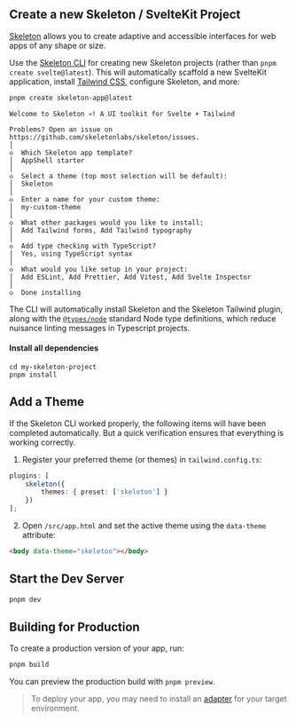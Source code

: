 ## Create a new Skeleton / SvelteKit Project

[Skeleton](https://www.skeleton.dev/) allows you to create adaptive and accessible interfaces for web apps of any shape or size.

Use the [Skeleton CLI](https://www.skeleton.dev/docs/get-started) for creating new Skeleton projects (rather than `pnpm create svelte@latest`). This will automatically scaffold a new SvelteKit application, install [Tailwind CSS](https://tailwindcss.com/), configure Skeleton, and more:

```bash
pnpm create skeleton-app@latest
```

```
Welcome to Skeleton 💀! A UI toolkit for Svelte + Tailwind

Problems? Open an issue on https://github.com/skeletonlabs/skeleton/issues.
│
◇  Which Skeleton app template?
│  AppShell starter
│
◇  Select a theme (top most selection will be default):
│  Skeleton
│
◇  Enter a name for your custom theme:
│  my-custom-theme
│
◇  What other packages would you like to install:
│  Add Tailwind forms, Add Tailwind typography
│
◇  Add type checking with TypeScript?
│  Yes, using TypeScript syntax
│
◇  What would you like setup in your project:
│  Add ESLint, Add Prettier, Add Vitest, Add Svelte Inspector
│
◇  Done installing
```

The CLI will automatically install Skeleton and the Skeleton Tailwind plugin, along with the [`@types/node`](https://www.npmjs.com/package/@types/node) standard Node type definitions, which reduce nuisance linting messages in Typescript projects.

#### Install all dependencies

```
cd my-skeleton-project
pnpm install
```

## Add a Theme

If the Skeleton CLI worked properly, the following items will have been completed automatically. But a quick verification ensures that everything is working correctly.

1.  Register your preferred theme (or themes) in `tailwind.config.ts`:

```ts
plugins: [
	skeleton({
		themes: { preset: ['skeleton'] }
	})
];
```

2.  Open `/src/app.html` and set the active theme using the `data-theme` attribute:

```html
<body data-theme="skeleton"></body>
```

## Start the Dev Server

```bash
pnpm dev
```

## Building for Production

To create a production version of your app, run:

```bash
pnpm build
```

You can preview the production build with `pnpm preview`.

> To deploy your app, you may need to install an [adapter](https://kit.svelte.dev/docs/adapters) for your target environment.
